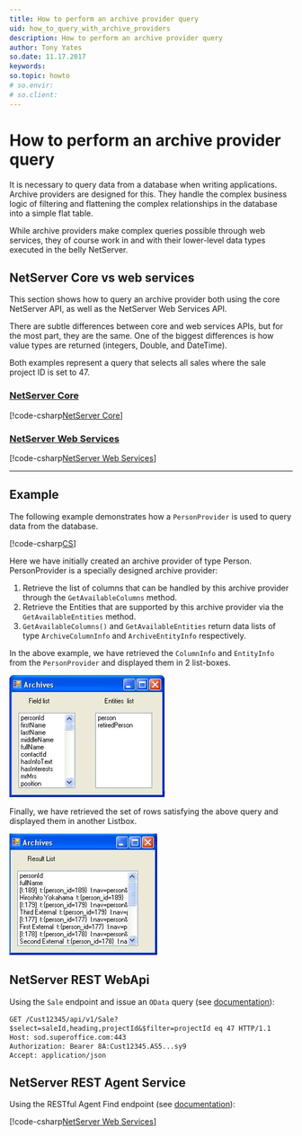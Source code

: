 ```yaml
---
title: How to perform an archive provider query
uid: how_to_query_with_archive_providers
description: How to perform an archive provider query
author: Tony Yates
so.date: 11.17.2017
keywords:
so.topic: howto
# so.envir:
# so.client:
---
```


# How to perform an archive provider query

It is necessary to query data from a database when writing applications. Archive providers are designed for this. They handle the complex business logic of filtering and flattening the complex relationships in the database into a simple flat table.

While archive providers make complex queries possible through web services, they of course work in and with their lower-level data types executed in the belly NetServer.

## NetServer Core vs web services

This section shows how to query an archive provider both using the core NetServer API, as well as the NetServer Web Services API.

There are subtle differences between core and web services APIs, but for the most part, they are the same. One of the biggest differences is how value types are returned (integers, Double, and DateTime).

Both examples represent a query that selects all sales where the sale project ID is set to 47.

### [NetServer Core](#tab/query-ns-core)

[!code-csharp[NetServer Core](includes/query-ns-core.cs)]

### [NetServer Web Services](#tab/query-ns-ws)

[!code-csharp[NetServer Web Services](includes/query-ns-ws.cs)]

***

## Example

The following example demonstrates how a `PersonProvider` is used to query data from the database.

[!code-csharp[CS](includes/personprovider.cs)]

Here we have initially created an archive provider of type Person. PersonProvider is a specially designed archive provider:

1. Retrieve the list of columns that can be handled by this archive provider through the `GetAvailableColumns` method.
2. Retrieve the Entities that are supported by this archive provider via the `GetAvailableEntities` method.
3. `GetAvailableColumns()` and `GetAvailableEntities` return data lists of type `ArchiveColumnInfo` and `ArchiveEntityInfo` respectively.

In the above example, we have retrieved the `ColumnInfo` and `EntityInfo` from the `PersonProvider` and displayed them in 2 list-boxes.

![ALT][img1]

Finally, we have retrieved the set of rows satisfying the above query and displayed them in another Listbox.

![ALT][img2]

## NetServer REST WebApi

Using the `Sale` endpoint and issue an `OData` query (see [documentation][1]):

```http
GET /Cust12345/api/v1/Sale?$select=saleId,heading,projectId&$filter=projectId eq 47 HTTP/1.1
Host: sod.superoffice.com:443
Authorization: Bearer 8A:Cust12345.AS5...sy9
Accept: application/json
```

## NetServer REST Agent Service

Using the RESTful Agent Find endpoint (see [documentation][2]):

[!code-csharp[NetServer Web Services](includes/query-rest-agent.js)]

<!-- Referenced links -->
[1]: https://community.superoffice.com/documentation/sdk/SO.NetServer.Web.Services/html/v1SaleEntity_GetAll.htm
[2]: https://community.superoffice.com/documentation/sdk/SO.NetServer.Web.Services/html/v1FindAgent_FindFromRestrictionsColumns.htm

<!-- Referenced images -->
[img1]: media/query-1.jpg
[img2]: media/query-2.jpg
